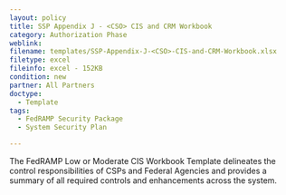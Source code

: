 ```yaml
---
layout: policy   
title: SSP Appendix J - <CSO> CIS and CRM Workbook
category: Authorization Phase
weblink:
filename: templates/SSP-Appendix-J-<CSO>-CIS-and-CRM-Workbook.xlsx
filetype: excel
fileinfo: excel - 152KB
condition: new
partner: All Partners
doctype:
  - Template
tags:
  - FedRAMP Security Package
  - System Security Plan

---
```

The FedRAMP Low or Moderate CIS Workbook Template delineates the control responsibilities of CSPs and Federal Agencies and provides a summary of all required controls and enhancements across the system.
